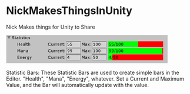 # NickMakesThingsInUnity
Nick Makes things for Unity to Share

![alt tag](https://github.com/occultsoftworks/NickMakesThingsInUnity/blob/master/Statistic%20Bars/AttributeBars.png?raw=true)

Statistic Bars:
These Statistic Bars are used to create simple bars in the Editor. "Health", "Mana", "Energy", whatever.
Set a Current and Maximum Value, and the Bar will automatically update with the value.

